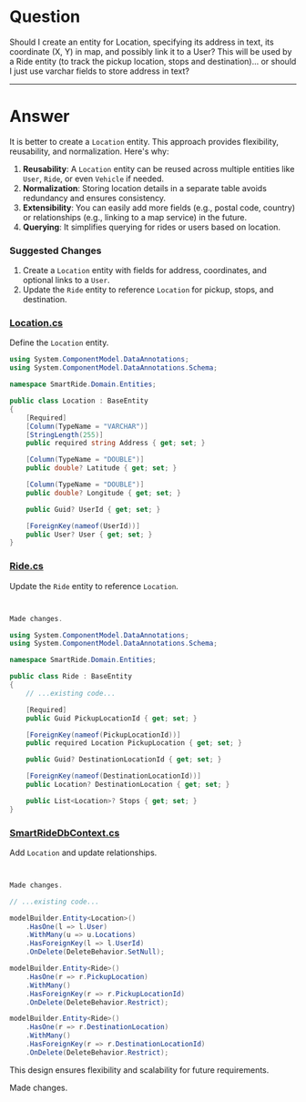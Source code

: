 # Question

Should I create an entity for Location, specifying its address in text, its coordinate (X, Y) in map, and possibly link it to a User? This will be used by a Ride entity (to track the pickup location, stops and destination)... or should I just use varchar fields to store address in text?

---

# Answer

It is better to create a `Location` entity. This approach provides flexibility, reusability, and normalization. Here's why:

1. **Reusability**: A `Location` entity can be reused across multiple entities like `User`, `Ride`, or even `Vehicle` if needed.
2. **Normalization**: Storing location details in a separate table avoids redundancy and ensures consistency.
3. **Extensibility**: You can easily add more fields (e.g., postal code, country) or relationships (e.g., linking to a map service) in the future.
4. **Querying**: It simplifies querying for rides or users based on location.

### Suggested Changes

1. Create a `Location` entity with fields for address, coordinates, and optional links to a `User`.
2. Update the `Ride` entity to reference `Location` for pickup, stops, and destination.

### [Location.cs](file:///c%3A/Users/xmas4/OneDrive%20-%20Swinburne%20University/BA-CS/SWE30003%20-%20Software%20Architectures%20and%20Design/swe30003/src/SmartRide.Domain/Entities/Location.cs)

Define the `Location` entity.

````csharp
using System.ComponentModel.DataAnnotations;
using System.ComponentModel.DataAnnotations.Schema;

namespace SmartRide.Domain.Entities;

public class Location : BaseEntity
{
    [Required]
    [Column(TypeName = "VARCHAR")]
    [StringLength(255)]
    public required string Address { get; set; }

    [Column(TypeName = "DOUBLE")]
    public double? Latitude { get; set; }

    [Column(TypeName = "DOUBLE")]
    public double? Longitude { get; set; }

    public Guid? UserId { get; set; }

    [ForeignKey(nameof(UserId))]
    public User? User { get; set; }
}
````

### [Ride.cs](file:///c%3A/Users/xmas4/OneDrive%20-%20Swinburne%20University/BA-CS/SWE30003%20-%20Software%20Architectures%20and%20Design/swe30003/src/SmartRide.Domain/Entities/Ride.cs)

Update the `Ride` entity to reference `Location`.

````csharp


Made changes.

using System.ComponentModel.DataAnnotations;
using System.ComponentModel.DataAnnotations.Schema;

namespace SmartRide.Domain.Entities;

public class Ride : BaseEntity
{
    // ...existing code...

    [Required]
    public Guid PickupLocationId { get; set; }

    [ForeignKey(nameof(PickupLocationId))]
    public required Location PickupLocation { get; set; }

    public Guid? DestinationLocationId { get; set; }

    [ForeignKey(nameof(DestinationLocationId))]
    public Location? DestinationLocation { get; set; }

    public List<Location>? Stops { get; set; }
}
````

### [SmartRideDbContext.cs](file:///c%3A/Users/xmas4/OneDrive%20-%20Swinburne%20University/BA-CS/SWE30003%20-%20Software%20Architectures%20and%20Design/swe30003/src/SmartRide.Infrastructure/Persistence/SmartRideDbContext.cs)

Add `Location` and update relationships.

````csharp


Made changes.

// ...existing code...

modelBuilder.Entity<Location>()
    .HasOne(l => l.User)
    .WithMany(u => u.Locations)
    .HasForeignKey(l => l.UserId)
    .OnDelete(DeleteBehavior.SetNull);

modelBuilder.Entity<Ride>()
    .HasOne(r => r.PickupLocation)
    .WithMany()
    .HasForeignKey(r => r.PickupLocationId)
    .OnDelete(DeleteBehavior.Restrict);

modelBuilder.Entity<Ride>()
    .HasOne(r => r.DestinationLocation)
    .WithMany()
    .HasForeignKey(r => r.DestinationLocationId)
    .OnDelete(DeleteBehavior.Restrict);
````

This design ensures flexibility and scalability for future requirements.

Made changes.